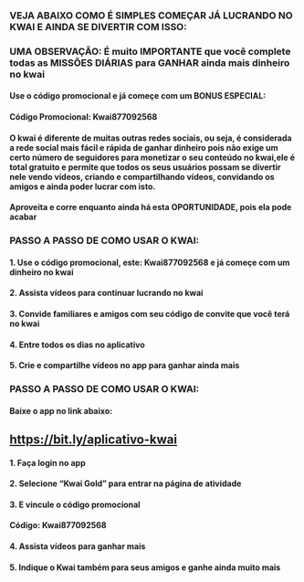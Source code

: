 
### VEJA ABAIXO COMO É SIMPLES COMEÇAR JÁ LUCRANDO NO KWAI  E AINDA SE DIVERTIR COM ISSO:
### UMA OBSERVAÇÃO: É muito IMPORTANTE que você complete todas as MISSÕES DIÁRIAS para GANHAR ainda mais dinheiro no kwai

#### Use o código promocional e já começe com um BONUS ESPECIAL: 
#### Código Promocional: Kwai877092568

#### O kwai é diferente de muitas outras redes sociais, ou seja, é considerada a rede social mais fácil e rápida de ganhar dinheiro pois não exige um certo número de seguidores para monetizar o seu conteúdo no kwai,ele é total gratuito e permite que todos os seus usuários possam se divertir nele vendo vídeos, criando e compartilhando vídeos, convidando os amigos e ainda poder lucrar com isto. 
#### Aproveita e corre enquanto ainda há esta OPORTUNIDADE, pois ela pode acabar


### PASSO A PASSO DE COMO USAR O KWAI:
#### 1. Use o código promocional, este: Kwai877092568 e já começe com um dinheiro no kwai

#### 2. Assista vídeos para continuar lucrando no kwai

#### 3. Convide familiares e amigos com seu código de convite que você terá no kwai

#### 4. Entre todos os dias no aplicativo 

#### 5. Crie e compartilhe vídeos no app para ganhar ainda mais


### PASSO A PASSO DE COMO USAR O KWAI:

#### Baixe o app no link abaixo:
## https://bit.ly/aplicativo-kwai

#### 1. Faça login no app

#### 2. Selecione “Kwai Gold” para entrar na página de atividade

#### 3. E vincule o código promocional
#### Código: Kwai877092568

#### 4. Assista vídeos para ganhar mais

#### 5. Indique o Kwai também para seus amigos e ganhe ainda muito mais
